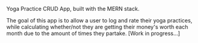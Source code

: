 Yoga Practice CRUD App, built with the MERN stack.

The goal of this app is to allow a user to log and rate their yoga practices, while calculating whether/not they are getting their money's worth each month due to the amount of times they partake. [Work in progress...]
